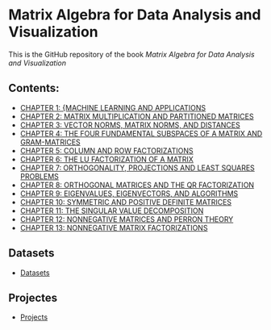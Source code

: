# Matrix Algebra for Data Analysis and Visualization


This is the GitHub repository of the book *Matrix Algebra for Data Analysis and Visualization*

## Contents:

- [CHAPTER 1: {MACHINE LEARNING AND APPLICATIONS](https://github.com/um-perez-alvaro/Matrix-Tools-for-Data-Science/blob/main/examples/README.md)
- [CHAPTER 2: MATRIX MULTIPLICATION AND PARTITIONED MATRICES](https://github.com/um-perez-alvaro/Matrix-Tools-for-Data-Science/blob/main/projects/README.md)
- [CHAPTER 3: VECTOR NORMS, MATRIX NORMS, AND DISTANCES](https://github.com/um-perez-alvaro/Matrix-Tools-for-Data-Science/blob/main/projects/README.md)
- [CHAPTER 4: THE FOUR FUNDAMENTAL SUBSPACES OF A MATRIX AND GRAM-MATRICES]()
- [CHAPTER 5: COLUMN AND ROW FACTORIZATIONS]()
- [CHAPTER 6: THE LU FACTORIZATION OF A MATRIX]()
- [CHAPTER 7: ORTHOGONALITY, PROJECTIONS AND LEAST SQUARES PROBLEMS]()
- [CHAPTER 8: ORTHOGONAL MATRICES AND THE QR FACTORIZATION]()
- [CHAPTER 9: EIGENVALUES, EIGENVECTORS, AND ALGORITHMS]()
- [CHAPTER 10: SYMMETRIC AND POSITIVE DEFINITE MATRICES]()
- [CHAPTER 11: THE SINGULAR VALUE DECOMPOSITION]()
- [CHAPTER 12: NONNEGATIVE MATRICES AND PERRON THEORY]()
- [CHAPTER 13: NONNEGATIVE MATRIX FACTORIZATIONS]()

## Datasets
- [Datasets](https://github.com/um-perez-alvaro/Matrix-Tools-for-Data-Science/blob/main/datasets/README.md)

## Projectes
- [Projects]()
